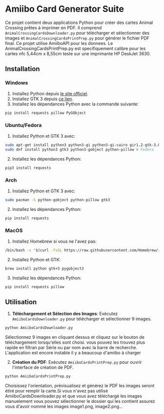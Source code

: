 # Amiibo Card Generator Suite

Ce projet contient deux applications Python pour créer des cartes Animal Crossing prêtes à imprimer en PDF. Il comprend `AnimalCrossingCardsDownloader.py` pour télécharger et sélectionner des images et `AnimalCrossingCardsPrintPrep.py` pour générer le fichier PDF final. Ce projet utilise AmiiboAPI pour les donnees. Le AnimalCrossingCardsPrintPrep.py est specifiquement calibre pour les cartes nfc 5,44cm x 8,55cm teste sur une imprimante HP DeskJet 3630. 

## Installation

### Windows

1. Installez Python depuis [le site officiel](https://www.python.org/downloads/).
2. Installez GTK 3 depuis [ce lien](https://www.gtk.org/docs/installations/windows/).
3. Installez les dépendances Python avec la commande suivante:

```bash
pip install requests pillow PyGObject
```

### Ubuntu/Fedora

1. Installez Python et GTK 3 avec:

```bash
sudo apt-get install python3 python3-gi python3-gi-cairo gir1.2-gtk-3.0 # Ubuntu
sudo dnf install python3 gtk3 python3-gobject python-pillow # Fedora
```

2. Installez les dépendances Python:

```bash
pip3 install requests
```

### Arch

1. Installez Python et GTK 3 avec:

```bash
sudo pacman -S python-gobject python-pillow gtk3
```

2. Installez les dépendances Python:

```bash
pip install requests
```

### MacOS

1. Installez Homebrew si vous ne l'avez pas:

```bash
/bin/bash -c "$(curl -fsSL https://raw.githubusercontent.com/Homebrew/install/HEAD/install.sh)"
```

2. Installez Python et GTK:

```bash
brew install python gtk+3 pygobject3
```

3. Installez les dépendances Python:

```bash
pip install requests pillow
```

## Utilisation

1. **Téléchargement et Sélection des Images**: Exécutez `AmiiboCardsDownloader.py` pour télécharger et sélectionner 9 images.

```bash
python AmiiboCardsDownloader.py
```

Sélectionnez 9 images en cliquant dessus et cliquez sur le bouton de téléchargement lorsqu'elles sont choisi. vous pouvez les trouvez plus rapide en filtran par Série ou par nom avec la barre de recherche. L'application est encore instable il y a beaucoup d'amiibo à charger

2. **Création du PDF**: Exécutez `AmiiboCardsPrintPrep.py` pour ouvrir l'interface de création de PDF.

```bash
python AmiiboCardsPrintPrep.py
```

Choisissez l'orientation, prévisualisez et générez le PDF les images seront étiré pour remplir la carte.Si vous n'avez pas utilisé AmiiboCardsDownloader.py et que vous avez téléchargé les images manuelement vous pouvez sélectionner le dossier qui les contient assurez vous d'avoir nommé les images image1.png, image2.png...


